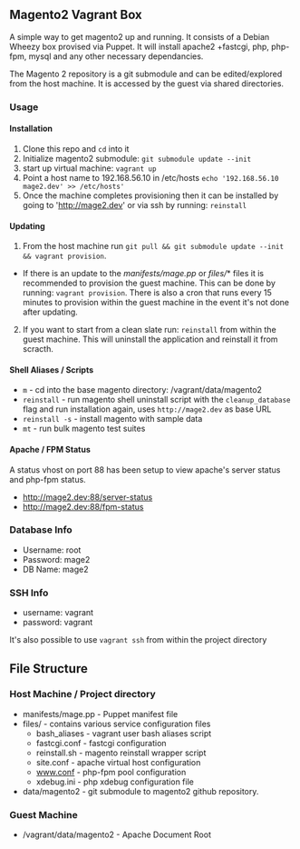 ## Magento2 Vagrant Box
A simple way to get magento2 up and running. It consists of a Debian Wheezy box provised via Puppet. It will install apache2 +fastcgi, php, php-fpm, mysql and any other necessary dependancies. 

The Magento 2 repository is a git submodule and can be edited/explored from the host machine. It is accessed by the guest via shared directories.

### Usage
#### Installation
1. Clone this repo and `cd` into it
2. Initialize magento2 submodule: `git submodule update --init`
3. start up virtual machine: `vagrant up`
4. Point a host name to 192.168.56.10 in /etc/hosts `echo '192.168.56.10 mage2.dev' >> /etc/hosts'`
5. Once the machine completes provisioning then it can be installed by going to 'http://mage2.dev' or via ssh by running: `reinstall`

#### Updating
1. From the host machine run `git pull && git submodule update --init && vagrant provision`. 
  * If there is an update to the *manifests/mage.pp* or *files/** files it is recommended to provision the guest machine. This can be done by running: `vagrant provision`. There is also a cron that runs every 15 minutes to 
provision within the guest machine in the event it's not done after updating. 
2. If you want to start from a clean slate run: `reinstall` from within the guest machine. This will uninstall the application and reinstall it from scracth.


#### Shell Aliases / Scripts
* `m` - cd into the base magento directory: /vagrant/data/magento2
* `reinstall` - run magento shell uninstall script with the `cleanup_database` flag and run installation again, uses `http://mage2.dev` as base URL
 * `reinstall -s` - install magento with sample data
* `mt` - run bulk magento test suites

#### Apache / FPM Status
A status vhost on port 88 has been setup to view apache's server status and php-fpm status.

* http://mage2.dev:88/server-status
* http://mage2.dev:88/fpm-status

### Database Info
* Username: root
* Password: mage2
* DB Name: mage2

### SSH Info
* username: vagrant
* password: vagrant 

It's also possible to use `vagrant ssh` from within the project directory

## File Structure

### Host Machine / Project directory
* manifests/mage.pp - Puppet manifest file
* files/ - contains various service configuration files
  * bash_aliases - vagrant user bash aliases script
  * fastcgi.conf - fastcgi configuration
  * reinstall.sh - magento reinstall wrapper script
  * site.conf - apache virtual host configuration
  * www.conf - php-fpm pool configuration
  * xdebug.ini - php xdebug configuration file
* data/magento2 - git submodule to magento2 github repository. 
  
 
### Guest Machine
* /vagrant/data/magento2 - Apache Document Root

